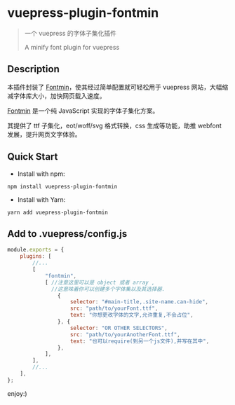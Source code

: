 # vuepress-plugin-fontmin

> 一个 vuepress 的字体子集化插件
>
> A minify font plugin for vuepress

## Description

本插件封装了 [Fontmin](https://github.com/ecomfe/fontmin/)，使其经过简单配置就可轻松用于 vuepress 网站，大幅缩减字体库大小，加快网页载入速度。

[Fontmin](https://github.com/ecomfe/fontmin/) 是一个纯 JavaScript 实现的字体子集化方案。

其提供了 ttf 子集化，eot/woff/svg 格式转换，css 生成等功能，助推 webfont 发展，提升网页文字体验。

## Quick Start

* Install with npm:

`npm install vuepress-plugin-fontmin`

* Install with Yarn:

`yarn add vuepress-plugin-fontmin`

## Add to .vuepress/config.js

``` js
module.exports = {
    plugins: [
        //...
        [
            "fontmin",
            [ //注意这里可以是 object 或者 array ,
              //这意味着你可以创建多个字体集以及其选择器.
                {
                    selector: "#main-title,.site-name.can-hide",
                    src: "path/to/yourFont.ttf",
                    text: "你想更改字体的文字,允许重复,不会占位",
                }, {
                    selector: "OR OTHER SELECTORS",
                    src: "path/to/yourAnotherFont.ttf",
                    text: "也可以require(到另一个js文件),并写在其中",
                },
            ],
        ],
        //...
    ],
};
```

enjoy:)
